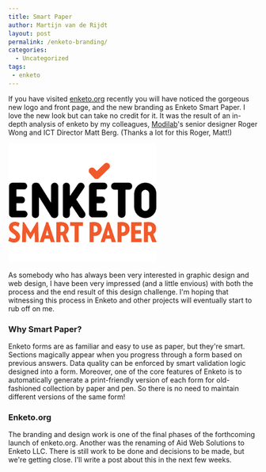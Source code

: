 ```yaml
---
title: Smart Paper
author: Martijn van de Rijdt
layout: post
permalink: /enketo-branding/
categories:
  - Uncategorized
tags:
 - enketo
---
```

If you have visited [enketo.org](http://enketo.org) recently you will have noticed the gorgeous new logo and front page, and the new branding as Enketo Smart Paper. I love the new look but can take no credit for it. It was the result of an in-depth analysis of enketo by my colleagues, [Modilab](http://modi.mech.columbia.edu/)'s senior designer Roger Wong and ICT Director Matt Berg. (Thanks a lot for this Roger, Matt!) 

![Enketo logo][1]

 [1]: ../files/2013/05/enketo_smart_paper_300x240.png

As somebody who has always been very interested in graphic design and web design, I have been very impressed (and a little envious) with both the process and the end result of this design challenge. I'm hoping that witnessing this process in Enketo and other projects will eventually start to rub off on me.

### Why Smart Paper?

Enketo forms are as familiar and easy to use as paper, but they're smart. Sections magically appear when you progress through a form based on previous answers. Data quality can be enforced by smart validation logic designed into a form. Moreover, one of the core features of Enketo is to automatically generate a print-friendly version of each form for old-fashioned collection by paper and pen. So there is no need to maintain different versions of the same form!

### Enketo.org

The branding and design work is one of the final phases of the forthcoming launch of enketo.org. Another was the renaming of Aid Web Solutions to Enketo LLC. There is still work to be done and decisions to be made, but we're getting close. I'll write a post about this in the next few weeks. 
